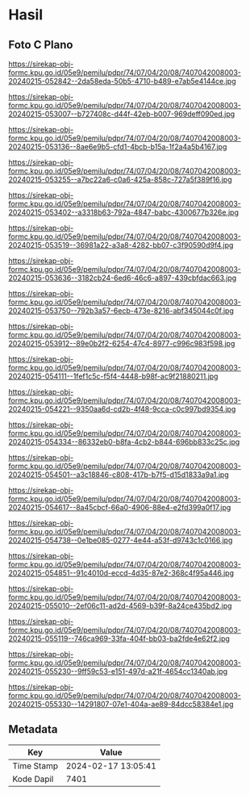 # Hasil

## Foto C Plano

https://sirekap-obj-formc.kpu.go.id/05e9/pemilu/pdpr/74/07/04/20/08/7407042008003-20240215-052842--2da58eda-50b5-4710-b489-e7ab5e4144ce.jpg

https://sirekap-obj-formc.kpu.go.id/05e9/pemilu/pdpr/74/07/04/20/08/7407042008003-20240215-053007--b727408c-d44f-42eb-b007-969deff090ed.jpg

https://sirekap-obj-formc.kpu.go.id/05e9/pemilu/pdpr/74/07/04/20/08/7407042008003-20240215-053136--8ae6e9b5-cfd1-4bcb-b15a-1f2a4a5b4167.jpg

https://sirekap-obj-formc.kpu.go.id/05e9/pemilu/pdpr/74/07/04/20/08/7407042008003-20240215-053255--a7bc22a6-c0a6-425a-858c-727a5f389f16.jpg

https://sirekap-obj-formc.kpu.go.id/05e9/pemilu/pdpr/74/07/04/20/08/7407042008003-20240215-053402--a3318b63-792a-4847-babc-4300677b326e.jpg

https://sirekap-obj-formc.kpu.go.id/05e9/pemilu/pdpr/74/07/04/20/08/7407042008003-20240215-053519--36981a22-a3a8-4282-bb07-c3f90590d9f4.jpg

https://sirekap-obj-formc.kpu.go.id/05e9/pemilu/pdpr/74/07/04/20/08/7407042008003-20240215-053636--3182cb24-6ed6-46c6-a897-439cbfdac663.jpg

https://sirekap-obj-formc.kpu.go.id/05e9/pemilu/pdpr/74/07/04/20/08/7407042008003-20240215-053750--792b3a57-6ecb-473e-8216-abf345044c0f.jpg

https://sirekap-obj-formc.kpu.go.id/05e9/pemilu/pdpr/74/07/04/20/08/7407042008003-20240215-053912--89e0b2f2-6254-47c4-8977-c996c983f598.jpg

https://sirekap-obj-formc.kpu.go.id/05e9/pemilu/pdpr/74/07/04/20/08/7407042008003-20240215-054111--1fef1c5c-f5f4-4448-b98f-ac9f21880211.jpg

https://sirekap-obj-formc.kpu.go.id/05e9/pemilu/pdpr/74/07/04/20/08/7407042008003-20240215-054221--9350aa6d-cd2b-4f48-9cca-c0c997bd9354.jpg

https://sirekap-obj-formc.kpu.go.id/05e9/pemilu/pdpr/74/07/04/20/08/7407042008003-20240215-054334--86332eb0-b8fa-4cb2-b844-696bb833c25c.jpg

https://sirekap-obj-formc.kpu.go.id/05e9/pemilu/pdpr/74/07/04/20/08/7407042008003-20240215-054501--a3c18846-c808-417b-b7f5-d15d1833a9a1.jpg

https://sirekap-obj-formc.kpu.go.id/05e9/pemilu/pdpr/74/07/04/20/08/7407042008003-20240215-054617--8a45cbcf-66a0-4906-88e4-e2fd399a0f17.jpg

https://sirekap-obj-formc.kpu.go.id/05e9/pemilu/pdpr/74/07/04/20/08/7407042008003-20240215-054738--0e1be085-0277-4e44-a53f-d9743c1c0166.jpg

https://sirekap-obj-formc.kpu.go.id/05e9/pemilu/pdpr/74/07/04/20/08/7407042008003-20240215-054851--91c4010d-eccd-4d35-87e2-368c4f95a446.jpg

https://sirekap-obj-formc.kpu.go.id/05e9/pemilu/pdpr/74/07/04/20/08/7407042008003-20240215-055010--2ef06c11-ad2d-4569-b39f-8a24ce435bd2.jpg

https://sirekap-obj-formc.kpu.go.id/05e9/pemilu/pdpr/74/07/04/20/08/7407042008003-20240215-055119--746ca969-33fa-404f-bb03-ba2fde4e62f2.jpg

https://sirekap-obj-formc.kpu.go.id/05e9/pemilu/pdpr/74/07/04/20/08/7407042008003-20240215-055230--9ff59c53-e151-497d-a21f-4654cc1340ab.jpg

https://sirekap-obj-formc.kpu.go.id/05e9/pemilu/pdpr/74/07/04/20/08/7407042008003-20240215-055330--14291807-07e1-404a-ae89-84dcc58384e1.jpg


## Metadata

| Key        | Value               |
| ---------- | ------------------- |
| Time Stamp | 2024-02-17 13:05:41 |
| Kode Dapil | 7401                |



